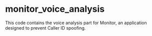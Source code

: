# monitor_voice_analysis
This code contains the voice analysis part for Monitor, an application designed to prevent Caller ID spoofing.
